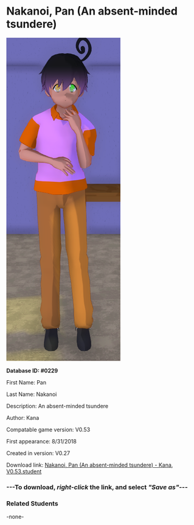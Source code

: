 # Nakanoi, Pan (An absent-minded tsundere)

<img src="../../Files/Images/Nakanoi, Pan (An absent-minded tsundere).png" title="Nakanoi, Pan (An absent-minded tsundere) - Kana, V0.53">

**Database ID: #0229**

First Name: Pan

Last Name: Nakanoi

Description: An absent-minded tsundere

Author: Kana

Compatable game version: V0.53

First appearance: 8/31/2018

Created in version: V0.27

Download link: <a href="https://raw.githubusercontent.com/Arbiter1223/Daigaku-Gurashi-Custom-Students/master/Files/Student%20Files/Nakanoi%2C%20Pan%20(An%20absent-minded%20tsundere)%20-%20Kana%2C%20V0.53.student">Nakanoi, Pan (An absent-minded tsundere) - Kana, V0.53.student</a>

### ---**To download, _right-click_ the link, and select _"Save as"_**---

### Related Students

-none-
